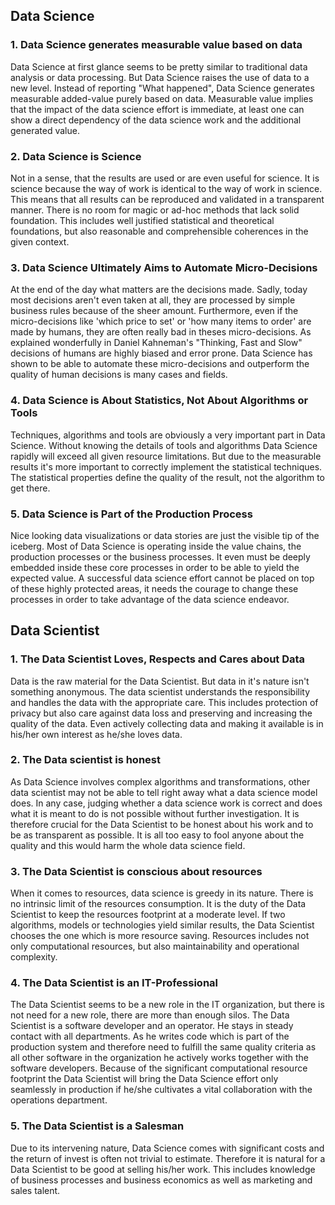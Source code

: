 ## Data Science

### 1. Data Science generates measurable value based on data

Data Science at first glance seems to be pretty similar to traditional data analysis or data processing. But Data Science raises the use of data to a new level. Instead of reporting "What happened", Data Science generates measurable added-value purely based on data. Measurable value implies that the impact of the data science effort is immediate, at least one can show a direct dependency of the data science work and the additional generated value.

### 2. Data Science is Science

Not in a sense, that the results are used or are even useful for science. It is science because the way of work is identical to the way of work in science. This means that all results can be reproduced and validated in a transparent manner. There is no room for magic or ad-hoc methods that lack solid foundation. This includes well justified statistical and theoretical foundations, but also reasonable and comprehensible coherences in the given context.

### 3. Data Science Ultimately Aims to Automate Micro-Decisions

At the end of the day what matters are the decisions made. Sadly, today most decisions aren't even taken at all, they are processed by simple business rules because of the sheer amount. Furthermore, even if the micro-decisions like 'which price to set' or 'how many items to order' are made by humans, they are often really bad in theses micro-decisions. As explained wonderfully in Daniel Kahneman's "Thinking, Fast and Slow" decisions of humans are highly biased and error prone. Data Science has shown to be able to automate these micro-decisions and outperform the quality of human decisions is many cases and fields.

### 4. Data Science is About Statistics, Not About Algorithms or Tools

Techniques, algorithms and tools are obviously a very important part in Data Science. Without knowing the details of tools and algorithms Data Science rapidly will exceed all given resource limitations. But due to the measurable results it's more important to correctly implement the statistical techniques. The statistical properties define the quality of the result, not the algorithm to get there.

### 5. Data Science is Part of the Production Process

Nice looking data visualizations or data stories are just the visible tip of the iceberg. Most of Data Science is operating inside the value chains, the production processes or the business processes. It even must be deeply embedded inside these core processes in order to be able to yield the expected value. A successful data science effort cannot be placed on top of these highly protected areas, it needs the courage to change these processes in order to take advantage of the data science endeavor.

## Data Scientist

### 1. The Data Scientist Loves, Respects and Cares about Data

Data is the raw material for the Data Scientist. But data in it's nature isn't something anonymous. The data scientist understands the responsibility and handles the data with the appropriate care. This includes protection of privacy but also care against data loss and preserving and increasing the quality of the data. Even actively collecting data and making it available is in his/her own interest as he/she loves data.

### 2. The Data scientist is honest

As Data Science involves complex algorithms and transformations, other data scientist may not be able to tell right away what a data science model does. In any case, judging whether a data science work is correct and does what it is meant to do is not possible without further investigation. It is therefore crucial for the Data Scientist to be honest about his work and to be as transparent as possible. It is all too easy to fool anyone about the quality and this would harm the whole data science field.

### 3. The Data Scientist is conscious about resources

When it comes to resources, data science is greedy in its nature. There is no intrinsic limit of the resources consumption. It is the duty of the Data Scientist to keep the resources footprint at a moderate level. If two algorithms, models or technologies yield similar results, the Data Scientist chooses the one which is more resource saving. Resources includes not only computational resources, but also maintainability and operational complexity. 

### 4. The Data Scientist is an IT-Professional

The Data Scientist seems to be a new role in the IT organization, but there is not need for a new role, there are more than enough silos. The Data Scientist is a software developer and an operator. He stays in steady contact with all departments. As he writes code which is part of the production system and therefore need to fulfill the same quality criteria as all other software in the organization he actively works together with the software developers. Because of the significant computational resource footprint the Data Scientist will bring the Data Science effort only seamlessly in production if he/she cultivates a vital collaboration with the operations department. 

### 5. The Data Scientist is a Salesman

Due to its intervening nature, Data Science comes with significant costs and the return of invest is often not trivial to estimate. Therefore it is natural for a Data Scientist to be good at selling his/her work. This includes knowledge of business processes and business economics as well as marketing and sales talent. 
